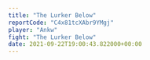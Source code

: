 ```yaml
---
title: "The Lurker Below"
reportCode: "C4x81tcXAbr9YMgj"
player: "Ankw"
fight: "The Lurker Below"
date: 2021-09-22T19:00:43.822000+00:00
---
```

